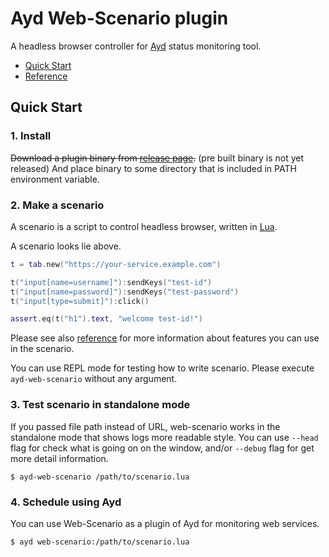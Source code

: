 Ayd Web-Scenario plugin
=======================

A headless browser controller for [Ayd](https://github.com/macrat/ayd) status monitoring tool.

- [Quick Start](#quick-start)
- [Reference](REFERENCE.md)


## Quick Start

### 1. Install

~~Download a plugin binary from [release page](https://github.com/macrat/ayd-web-scenario-plugin/releases).~~ (pre built binary is not yet released)
And place binary to some directory that is included in PATH environment variable.

### 2. Make a scenario

A scenario is a script to control headless browser, written in [Lua](https://www.lua.org/).

A scenario looks lie above.

``` lua
t = tab.new("https://your-service.example.com")

t("input[name=username]"):sendKeys("test-id")
t("input[name=password]"):sendKeys("test-password")
t("input[type=submit]"):click()

assert.eq(t("h1").text, "welcome test-id!")
```

Please see also [reference](reference.md) for more information about features you can use in the scenario.

You can use REPL mode for testing how to write scenario. Please execute `ayd-web-scenario` without any argument.

### 3. Test scenario in standalone mode

If you passed file path instead of URL, web-scenario works in the standalone mode that shows logs more readable style.
You can use `--head` flag for check what is going on on the window, and/or `--debug` flag for get more detail information.

``` shell
$ ayd-web-scenario /path/to/scenario.lua
```

### 4. Schedule using Ayd

You can use Web-Scenario as a plugin of Ayd for monitoring web services.

``` shell
$ ayd web-scenario:/path/to/scenario.lua
```
